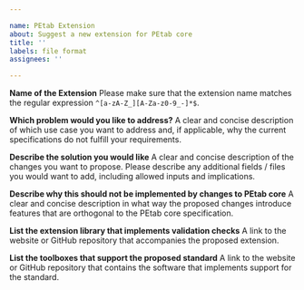 ```yaml
---

name: PEtab Extension
about: Suggest a new extension for PEtab core
title: ''
labels: file format
assignees: ''

---
```


**Name of the Extension**
Please make sure that the extension name matches the regular expression `^[a-zA-Z_][A-Za-z0-9_-]*$`.

**Which problem would you like to address?**
A clear and concise description of which use case you want to address and, if applicable, why the current specifications do not fulfill your requirements.

**Describe the solution you would like**
A clear and concise description of the changes you want to propose. Please describe any additional fields / files you would want to add, including allowed inputs and implications.

**Describe why this should not be implemented by changes to PEtab core**
A clear and concise description in what way the proposed changes introduce features that are orthogonal to the PEtab core specification.

**List the extension library that implements validation checks**
A link to the website or GitHub repository that accompanies the proposed extension.

**List the toolboxes that support the proposed standard**
A link to the website or GitHub repository that contains the software that implements support for the standard.
